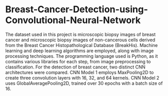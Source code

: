 # Breast-Cancer-Detection-using-Convolutional-Neural-Network
The dataset used in this project is microscopic biopsy images of breast cancer and microscopic biopsy images of non-cancerous cells derived from the Breast Cancer Histopathological Database (BreakHis). Machine learning and deep learning algorithms are employed, along with image processing techniques. The programming language used is Python, as it contains various libraries for each step, from image preprocessing to classification. For the detection of breast cancer, two distinct CNN architectures were compared. CNN Model 1 employs MaxPooling2D to create three convolution layers with 16, 32, and 64 kernels. CNN Model 2 uses GlobalAveragePooling2D, trained over 30 epochs with a batch size of 16.
